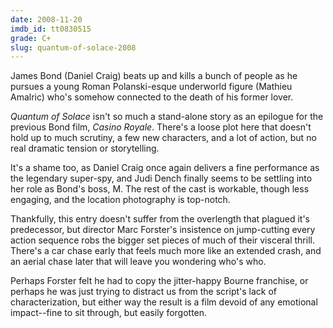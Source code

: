 ```yaml
---
date: 2008-11-20
imdb_id: tt0830515
grade: C+
slug: quantum-of-solace-2008
---
```


James Bond (Daniel Craig) beats up and kills a bunch of people as he pursues a young Roman Polanski-esque underworld figure (Mathieu Amalric) who's somehow connected to the death of his former lover.

_Quantum of Solace_ isn't so much a stand-alone story as an epilogue for the previous Bond film, <span data-imdb-id="tt0381061">_Casino Royale_</span>. There's a loose plot here that doesn't hold up to much scrutiny, a few new characters, and a lot of action, but no real dramatic tension or storytelling.

It's a shame too, as Daniel Craig once again delivers a fine performance as the legendary super-spy, and Judi Dench finally seems to be settling into her role as Bond's boss, M. The rest of the cast is workable, though less engaging, and the location photography is top-notch.

Thankfully, this entry doesn't suffer from the overlength that plagued it's predecessor, but director Marc Forster's insistence on jump-cutting every action sequence robs the bigger set pieces of much of their visceral thrill. There's a car chase early that feels much more like an extended crash, and an aerial chase later that will leave you wondering who's who.

Perhaps Forster felt he had to copy the jitter-happy Bourne franchise, or perhaps he was just trying to distract us from the script's lack of characterization, but either way the result is a film devoid of any emotional impact--fine to sit through, but easily forgotten.
